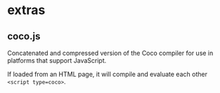 extras
======

coco.js
-------
Concatenated and compressed version of the Coco compiler
for use in platforms that support JavaScript.

If loaded from an HTML page, it will compile and evaluate each other
`<script type=coco>`.
